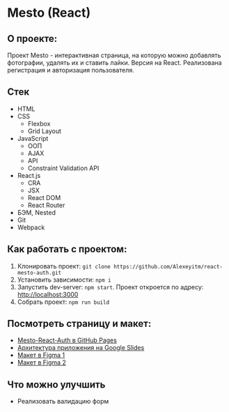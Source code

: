 # Mesto (React)

## О проекте:

Проект Mesto - интерактивная страница, на которую можно добавлять фотографии, удалять их и ставить лайки. Версия на React. Реализована регистрация и авторизация пользователя.

## Стек

* HTML
* CSS
    * Flexbox
    * Grid Layout
* JavaScript
    * ООП
    * AJAX
    * API
    * Constraint Validation API
* React.js
    * CRA
    * JSX
    * React DOM
    * React Router
* БЭМ, Nested
* Git
* Webpack

## Как работать с проектом:

1. Клонировать проект:
   `git clone https://github.com/Alexeyitm/react-mesto-auth.git`
2. Установить зависимости:
   `npm i`
3. Запустить dev-server:
   `npm start`. Проект откроется по адресу: [http://localhost:3000](http://localhost:3000)
4. Собрать проект:
   `npm run build`

## Посмотреть страницу и макет:

* [Mesto-React-Auth в GitHub Pages](https://alexeyitm.github.io/react-mesto-auth)
* [Архитектура приложения на Google Slides](https://docs.google.com/presentation/d/1qafkh1eS4dydPVRSKkRlOU-TTRYEdYI9Dg_bXn960hU/edit#slide=id.p)
* [Макет в Figma 1](https://www.figma.com/file/2cn9N9jSkmxD84oJik7xL7/JavaScript.-Sprint-4?node-id=0%3A1)
* [Макет в Figma 2](https://www.figma.com/file/5H3gsn5lIGPwzBPby9jAOo/JavaScript.-Sprint-12?node-id=0%3A1)

## Что можно улучшить

* Реализовать валидацию форм
